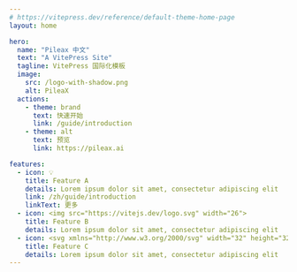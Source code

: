 ```yaml
---
# https://vitepress.dev/reference/default-theme-home-page
layout: home

hero:
  name: "Pileax 中文"
  text: "A VitePress Site"
  tagline: VitePress 国际化模板
  image:
    src: /logo-with-shadow.png
    alt: PileaX
  actions:
    - theme: brand
      text: 快速开始
      link: /guide/introduction
    - theme: alt
      text: 预览
      link: https://pileax.ai

features:
  - icon: 💡
    title: Feature A
    details: Lorem ipsum dolor sit amet, consectetur adipiscing elit
    link: /zh/guide/introduction
    linkText: 更多
  - icon: <img src="https://vitejs.dev/logo.svg" width="26">
    title: Feature B
    details: Lorem ipsum dolor sit amet, consectetur adipiscing elit
  - icon: <svg xmlns="http://www.w3.org/2000/svg" width="32" height="32"><path fill="#41b883" d="M24.4 3.925H30l-14 24.15L2 3.925h10.71l3.29 5.6 3.22-5.6Z"/><path fill="#41b883" d="m2 3.925 14 24.15 14-24.15h-5.6L16 18.415 7.53 3.925Z"/><path fill="#35495e" d="M7.53 3.925 16 18.485l8.4-14.56h-5.18L16 9.525l-3.29-5.6Z"/></svg>
    title: Feature C
    details: Lorem ipsum dolor sit amet, consectetur adipiscing elit
---
```



